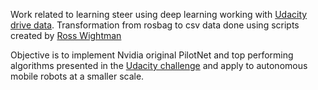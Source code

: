 Work related to learning steer using deep learning working with [Udacity drive
data](https://github.com/udacity/self-driving-car/tree/master/datasets/CH2).
Transformation from rosbag to csv data done using scripts created by [Ross Wightman](https://github.com/rwightman/udacity-driving-reader)

Objective is to implement Nvidia original PilotNet and top performing algorithms
presented in the [Udacity
challenge](https://github.com/udacity/self-driving-car/tree/master/steering-models/community-models)
and apply to autonomous mobile robots at a smaller scale.
